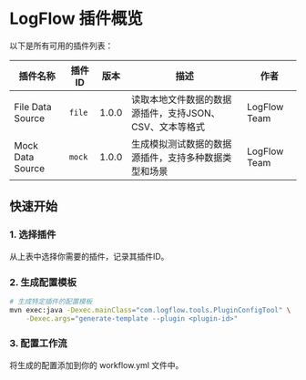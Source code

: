 # LogFlow 插件概览

以下是所有可用的插件列表：

| 插件名称 | 插件ID | 版本 | 描述 | 作者 |
|----------|--------|------|------|------|
| File Data Source | `file` | 1.0.0 | 读取本地文件数据的数据源插件，支持JSON、CSV、文本等格式 | LogFlow Team |
| Mock Data Source | `mock` | 1.0.0 | 生成模拟测试数据的数据源插件，支持多种数据类型和场景 | LogFlow Team |

## 快速开始

### 1. 选择插件
从上表中选择你需要的插件，记录其插件ID。

### 2. 生成配置模板
```bash
# 生成特定插件的配置模板
mvn exec:java -Dexec.mainClass="com.logflow.tools.PluginConfigTool" \
    -Dexec.args="generate-template --plugin <plugin-id>"
```

### 3. 配置工作流
将生成的配置添加到你的 workflow.yml 文件中。

